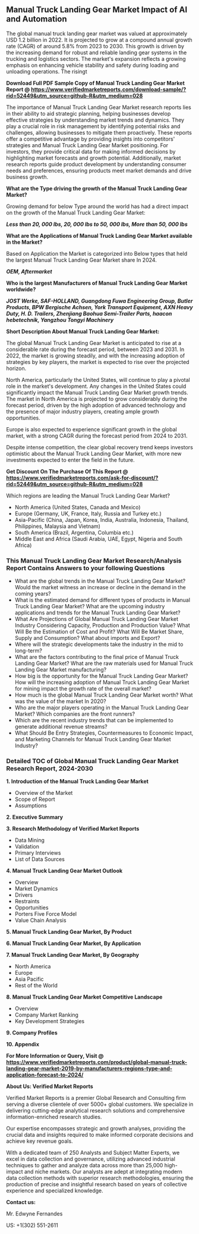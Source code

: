 <h2>Manual Truck Landing Gear Market Impact of AI and Automation</h2>The global manual truck landing gear market was valued at approximately USD 1.2 billion in 2022. It is projected to grow at a compound annual growth rate (CAGR) of around 5.8% from 2023 to 2030. This growth is driven by the increasing demand for robust and reliable landing gear systems in the trucking and logistics sectors. The market's expansion reflects a growing emphasis on enhancing vehicle stability and safety during loading and unloading operations. The risingt</p><p id="" class=""><strong>Download Full PDF Sample Copy of Manual Truck Landing Gear Market Report @ <a href="https://www.verifiedmarketreports.com/download-sample/?rid=52449&utm_source=github-R&utm_medium=028" target="_blank">https://www.verifiedmarketreports.com/download-sample/?rid=52449&utm_source=github-R&utm_medium=028</a></strong></p><p>The importance of&nbsp;Manual Truck Landing Gear Market research reports lies in their ability to aid strategic planning, helping businesses develop effective strategies by understanding market trends and dynamics. They play a crucial role in risk management by identifying potential risks and challenges, allowing businesses to mitigate them proactively. These reports offer a competitive advantage by providing insights into competitors' strategies and Manual Truck Landing Gear Market positioning. For investors, they provide critical data for making informed decisions by highlighting market forecasts and growth potential. Additionally, market research reports guide product development by understanding consumer needs and preferences, ensuring products meet market demands and drive business growth.</p><p><strong>What are the&nbsp;Type driving the growth of the Manual Truck Landing Gear Market?</strong></p><p id="" class="">Growing demand for below Type around the world has had a direct impact on the growth of the Manual Truck Landing Gear Market:</p><em><strong>Less than 20, 000 lbs, 20, 000 lbs to 50, 000 lbs, More than 50, 000 lbs</strong></em></p><strong>What are the&nbsp;Applications&nbsp;of Manual Truck Landing Gear Market available in the Market?</strong></p><p id="" class="">Based on Application the Market is categorized into Below types that held the largest Manual Truck Landing Gear Market share In 2024.</p><em><strong>OEM, Aftermarket</strong></em></p><strong>Who is the largest Manufacturers of Manual Truck Landing Gear Market worldwide?</strong></p><p><em><strong>JOST Werke, SAF-HOLLAND, Guangdong Fuwa Engineering Group, Butler Products, BPW Bergische Achsen, York Transport Equipment, AXN Heavy Duty, H. D. Trailers, Zhenjiang Baohua Semi-Trailer Parts, haacon hebetechnik, Yangzhou Tongyi Machinery</strong></em></p><p id="" class=""><strong>Short Description About Manual Truck Landing Gear Market:</strong></p><p>The global Manual Truck Landing Gear Market is anticipated to rise at a considerable rate during the forecast period, between 2023 and 2031. In 2022, the market is growing steadily, and with the increasing adoption of strategies by key players, the market is expected to rise over the projected horizon.</p><p>North America, particularly the United States, will continue to play a pivotal role in the market's development. Any changes in the United States could significantly impact the Manual Truck Landing Gear Market growth trends. The market in North America is projected to grow considerably during the forecast period, driven by the high adoption of advanced technology and the presence of major industry players, creating ample growth opportunities.</p><p>Europe is also expected to experience significant growth in the global market, with a strong CAGR during the forecast period from 2024 to 2031.</p><p>Despite intense competition, the clear global recovery trend keeps investors optimistic about the Manual Truck Landing Gear Market, with more new investments expected to enter the field in the future.</p><p id="" class=""><strong>Get Discount On The Purchase Of This Report @ <a href="https://www.verifiedmarketreports.com/ask-for-discount/?rid=52449&utm_source=github-R&utm_medium=028" target="_blank">https://www.verifiedmarketreports.com/ask-for-discount/?rid=52449&utm_source=github-R&utm_medium=028</a></strong></p>Which regions are leading the Manual Truck Landing Gear Market?</p><ul><li>North America (United States, Canada and Mexico)</li><li>Europe (Germany, UK, France, Italy, Russia and Turkey etc.)</li><li>Asia-Pacific (China, Japan, Korea, India, Australia, Indonesia, Thailand, Philippines, Malaysia and Vietnam)</li><li>South America (Brazil, Argentina, Columbia etc.)</li><li>Middle East and Africa (Saudi Arabia, UAE, Egypt, Nigeria and South Africa)</li></ul><h3 id="" class="">This Manual Truck Landing Gear Market Research/Analysis Report Contains Answers to your following Questions</h3><ul><li>What are the global trends in the Manual Truck Landing Gear Market? Would the market witness an increase or decline in the demand in the coming years?</li><li>What is the estimated demand for different types of products in Manual Truck Landing Gear Market? What are the upcoming industry applications and trends for the Manual Truck Landing Gear Market?</li><li>What Are Projections of Global Manual Truck Landing Gear Market Industry Considering Capacity, Production and Production Value? What Will Be the Estimation of Cost and Profit? What Will Be Market Share, Supply and Consumption? What about imports and Export?</li><li>Where will the strategic developments take the industry in the mid to long-term?</li><li>What are the factors contributing to the final price of Manual Truck Landing Gear Market? What are the raw materials used for Manual Truck Landing Gear Market manufacturing?</li><li>How big is the opportunity for the Manual Truck Landing Gear Market? How will the increasing adoption of Manual Truck Landing Gear Market for mining impact the growth rate of the overall market?</li><li>How much is the global Manual Truck Landing Gear Market worth? What was the value of the market In 2020?</li><li>Who are the major players operating in the Manual Truck Landing Gear Market? Which companies are the front runners?</li><li>Which are the recent industry trends that can be implemented to generate additional revenue streams?</li><li>What Should Be Entry Strategies, Countermeasures to Economic Impact, and Marketing Channels for Manual Truck Landing Gear Market Industry?</li></ul><h3 id="" class="">Detailed TOC of Global Manual Truck Landing Gear Market Research Report, 2024-2030</h3><p id="" class=""><strong>1. Introduction of the Manual Truck Landing Gear Market</strong></p><ul><li>Overview of the Market</li><li>Scope of Report</li><li>Assumptions</li></ul><p id="" class=""><strong>2. Executive Summary</strong></p><p id="" class=""><strong>3. Research Methodology of Verified Market Reports</strong></p><ul><li>Data Mining</li><li>Validation</li><li>Primary Interviews</li><li>List of Data Sources</li></ul><p id="" class=""><strong>4. Manual Truck Landing Gear Market Outlook</strong></p><ul><li>Overview</li><li>Market Dynamics</li><li>Drivers</li><li>Restraints</li><li>Opportunities</li><li>Porters Five Force Model</li><li>Value Chain Analysis</li></ul><p id="" class=""><strong>5. Manual Truck Landing Gear Market, By Product</strong></p><p id="" class=""><strong>6. Manual Truck Landing Gear Market, By Application</strong></p><p id="" class=""><strong>7. Manual Truck Landing Gear Market, By Geography</strong></p><ul><li>North America</li><li>Europe</li><li>Asia Pacific</li><li>Rest of the World</li></ul><p id="" class=""><strong>8. Manual Truck Landing Gear Market Competitive Landscape</strong></p><ul><li>Overview</li><li>Company Market Ranking</li><li>Key Development Strategies</li></ul><p id="" class=""><strong>9. Company Profiles</strong></p><p id="" class=""><strong>10. Appendix</strong></p><p id="" class=""><strong>For More Information or Query, Visit @ <a href="https://www.verifiedmarketreports.com/product/global-manual-truck-landing-gear-market-2019-by-manufacturers-regions-type-and-application-forecast-to-2024/" target="_blank">https://www.verifiedmarketreports.com/product/global-manual-truck-landing-gear-market-2019-by-manufacturers-regions-type-and-application-forecast-to-2024/</a></strong></p><p id="" class=""><strong>About Us: Verified Market Reports</strong></p><p id="" class="">Verified Market Reports is a premier Global Research and Consulting firm serving a diverse clientele of over 5000+ global customers. We specialize in delivering cutting-edge analytical research solutions and comprehensive information-enriched research studies.</p><p id="" class="">Our expertise encompasses strategic and growth analyses, providing the crucial data and insights required to make informed corporate decisions and achieve key revenue goals.</p><p id="" class="">With a dedicated team of 250 Analysts and Subject Matter Experts, we excel in data collection and governance, utilizing advanced industrial techniques to gather and analyze data across more than 25,000 high-impact and niche markets. Our analysts are adept at integrating modern data collection methods with superior research methodologies, ensuring the production of precise and insightful research based on years of collective experience and specialized knowledge.</p><p id="" class=""><strong>Contact us:</strong></p><p id="" class="">Mr. Edwyne Fernandes</p><p id="" class="">US: +1(302) 551-2611</p>